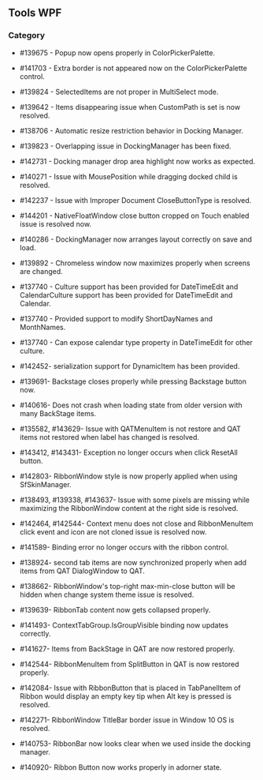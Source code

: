 ## Tools WPF

### Category

* \#139675 - Popup now opens properly in ColorPickerPalette.

* \#141703 - Extra border is not appeared now on the ColorPickerPalette control.

* \#139824 - SelectedItems are not proper in MultiSelect mode.

* \#139642 - Items disappearing issue when CustomPath is set is now resolved.

* \#138706 - Automatic resize restriction behavior in Docking Manager.

* \#139823 - Overlapping issue in DockingManager has been fixed.

* \#142731 - Docking manager drop area highlight now works as expected.

* \#140271 - Issue with MousePosition while dragging docked child is resolved.

* \#142237 - Issue with Improper Document CloseButtonType is resolved.

* \#144201 - NativeFloatWindow close button cropped on Touch enabled issue is resolved now.

* \#140286 - DockingManager now arranges layout correctly on save and load.

* \#139892 - Chromeless window now maximizes properly when screens are changed.

* \#137740 - Culture support has been provided for DateTimeEdit and CalendarCulture support has been provided for DateTimeEdit and Calendar.

* \#137740 - Provided support to modify ShortDayNames and MonthNames.

* \#137740 - Can expose calendar type property in DateTimeEdit for other culture.

* \#142452- serialization support for DynamicItem has been provided.

* \#139691- Backstage closes properly while pressing Backstage button now.

* \#140616- Does not crash when loading state from older version with many BackStage items.

* \#135582, #143629- Issue with QATMenuItem is not restore and QAT items not restored when label has changed is resolved.

* \#143412, #143431- Exception no longer occurs when click ResetAll button.

* \#142803- RibbonWindow style is now properly applied when using SfSkinManager.

* \#138493, #139338, #143637- Issue with some pixels are missing while maximizing the RibbonWindow content at the right side is resolved.

* \#142464, #142544- Context menu does not close and RibbonMenuItem click event and icon are not cloned issue is resolved now.

* \#141589- Binding error no longer occurs with the ribbon control.

* \#138924- second tab items are now synchronized properly when add items from QAT DialogWindow to QAT.

* \#138662- RibbonWindow's top-right max-min-close button will be hidden when change system theme issue is resolved.

* \#139639- RibbonTab content now gets collapsed properly.

* \#141493- ContextTabGroup.IsGroupVisible binding now updates correctly.

* \#141627- Items from BackStage in QAT are now restored properly.

* \#142544- RibbonMenuItem from SplitButton in QAT is now restored properly.

* \#142084- Issue with RibbonButton that is placed in TabPanelItem of Ribbon would display an empty key tip when Alt key is pressed is resolved.

* \#142271- RibbonWindow TitleBar border issue in Window 10 OS is resolved.

* \#140753- RibbonBar now looks clear when we used inside the docking manager.

* \#140920- Ribbon Button now works properly in adorner state.
